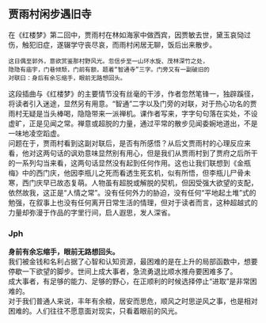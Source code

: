 ## 贾雨村闲步遇旧寺

在《红楼梦》第二回中，贾雨村在林如海家中做西宾，因贾敏去世，黛玉哀恸过伤，触犯旧症，遂辍学守丧尽哀，而雨村闲居无聊，饭后出来散步。
```
这日偶至郭外，意欲赏鉴那村野风光。忽信步至一山环水旋、茂林深竹之处，
隐隐有庙宇，门巷倾颓，门前有额，题着“智通寺”三字。门旁又有一副破旧的
对联曰：身后有余忘缩手，眼前无路想回头。

```

这段插曲与《红楼梦》的主要情节没有丝毫的干涉，作者忽然笔锋一，独辟蹊径，将读者引入迷途，显然另有用意。“智通”二字以及门旁的对联，对于热心功名的贾雨村无疑是当头棒喝，隐隐带来一派禅机。课作者写来，字字句句落在实处，不设虚旷，正是见闻之常。禅意或超脱的力量，通过平常的散步见闻委婉地道出，不是一味地凌空蹈虚。  
问题在于，贾雨村看到这副对联后，是否有所感悟？从后文贾雨村的心理反应来看，他对这两句话的讽劝意味显然别有用心，但是我们从贾雨村到了贾府之后所干的一系列勾当来看，这两句话显然没有起到任何作用。这也让我们联想到《金瓶梅》中的西门庆，他因李瓶儿之死而看透生死玄机，似有所悟，但李瓶儿尸骨未寒，西门庆早已故态复萌。人物虽有超脱或解脱的契机，但因受强大欲望的支配，依然故我，这正是“人情之常”。没有任何外力的胁迫，没有任何“平地起土堆”式的勉强，在叙事上也没有任何离开日常生活的情理，但对于读者而言，这种超越式的力量却弥漫于作品的字里行间，启人遐思，发人深省。


### Jph

**身前有余忘缩手，眼前无路想回头。**  
我们被金钱和名利占据了心智和认知资源，最困难的是在上升的局部函数中，想要停歇一下欲望的脚步。世间上成大事者，急流勇退比顺水推舟要困难多了。  
成大事者，有足够的能力、足够的野心，在正顺利的时候选择停止“进取”是非常困难的。  
对于我们普通人来说，丰年有余粮，居安而思危，顺风之时思逆风之事，也是相对困难的。人们往往不愿意面对现实，只看着眼前的风光。  
